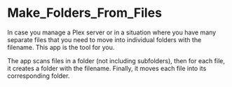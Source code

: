 # Make_Folders_From_Files

In case you manage a Plex server or in a situation where you have many separate files that you need to move into individual folders with the filename. This app is the tool for you.

The app scans files in a folder (not including subfolders), then for each file, it creates a folder with the filename. Finally, it moves each file into its corresponding folder.
